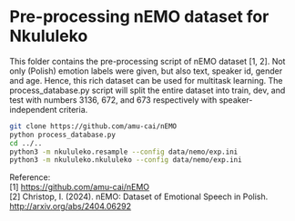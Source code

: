 # Pre-processing nEMO dataset for Nkululeko

This folder contains the pre-processing script of nEMO dataset [1, 2]. Not only (Polish) emotion labels were given, but also text, speaker id, gender and age. Hence, this rich dataset can be used for multitask learning. The process_database.py script will split the entire dataset into train, dev, and test with numbers 3136, 672, and 673 respectively with speaker-independent criteria.

```bash
git clone https://github.com/amu-cai/nEMO
python process_database.py
cd ../.. 
python3 -m nkululeko.resample --config data/nemo/exp.ini
python3 -m nkululeko.nkululeko --config data/nemo/exp.ini
```

Reference:  
[1] <https://github.com/amu-cai/nEMO>  
[2] Christop, I. (2024). nEMO: Dataset of Emotional Speech in Polish. <http://arxiv.org/abs/2404.06292>
